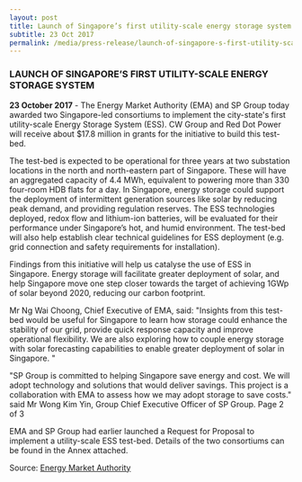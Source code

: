 ```yaml
---
layout: post
title: Launch of Singapore’s first utility-scale energy storage system
subtitle: 23 Oct 2017
permalink: /media/press-release/launch-of-singapore-s-first-utility-scale-energy-storage-system
---
```


### LAUNCH OF SINGAPORE’S FIRST UTILITY-SCALE ENERGY STORAGE SYSTEM

**23 October 2017** - The Energy Market Authority (EMA) and SP Group today awarded two Singapore-led consortiums to implement the city-state's first utility-scale Energy Storage System (ESS). CW Group and Red Dot Power will receive about $17.8 million in grants for the initiative to build this test-bed.

The test-bed is expected to be operational for three years at two substation locations in the north and north-eastern part of Singapore. These will have an aggregated capacity of 4.4 MWh, equivalent to powering more than 330 four-room HDB flats for a day. In Singapore, energy storage could support the deployment of intermittent generation sources like solar by reducing peak demand, and providing regulation reserves. The ESS technologies deployed, redox flow and lithium-ion batteries, will be evaluated for their performance under Singapore’s hot, and humid environment. The test-bed will also help establish clear technical guidelines for ESS deployment (e.g. grid connection and safety requirements for installation).

Findings from this initiative will help us catalyse the use of ESS in Singapore. Energy storage will facilitate greater deployment of solar, and help Singapore move one step closer towards the target of achieving 1GWp of solar beyond 2020, reducing our carbon footprint.

Mr Ng Wai Choong, Chief Executive of EMA, said: "Insights from this test-bed would be useful for Singapore to learn how storage could enhance the stability of our grid, provide quick response capacity and improve operational flexibility. We are also exploring how to couple energy storage with solar forecasting capabilities to enable greater deployment of solar in Singapore. "

"SP Group is committed to helping Singapore save energy and cost. We will adopt technology and solutions that would deliver savings. This project is a collaboration with EMA to assess how we may adopt storage to save costs." said Mr Wong Kim Yin, Group Chief Executive Officer of SP Group. Page 2 of 3

EMA and SP Group had earlier launched a Request for Proposal to implement a utility-scale ESS test-bed. Details of the two consortiums can be found in the Annex attached.

Source: [<a href="https://www.ema.gov.sg/media_release.aspx?news_sid=20171023Q2Ay3V8ycW9P" target="_blank">Energy Market Authority</a>](https://www.ema.gov.sg/media_release.aspx?news_sid=20171023Q2Ay3V8ycW9P)